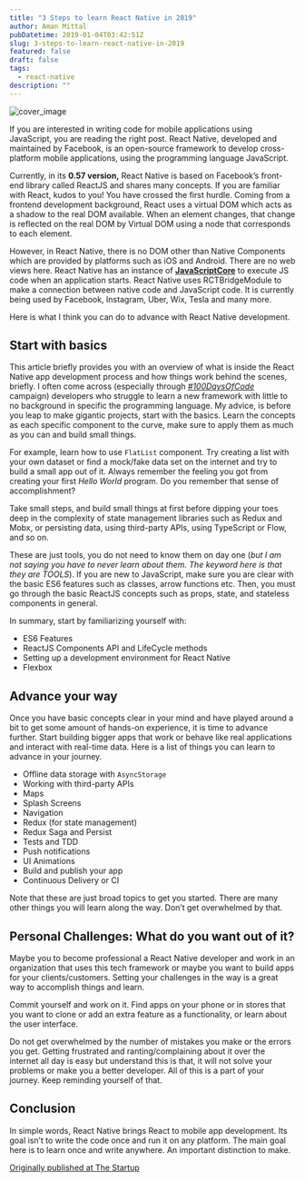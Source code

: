 ```yaml
---
title: "3 Steps to learn React Native in 2019"
author: Aman Mittal
pubDatetime: 2019-01-04T03:42:51Z
slug: 3-steps-to-learn-react-native-in-2019
featured: false
draft: false
tags:
  - react-native
description: ""
---
```


![cover_image](https://i.imgur.com/LUgTT2v.jpg)

If you are interested in writing code for mobile applications using JavaScript, you are reading the right post. React Native, developed and maintained by Facebook, is an open-source framework to develop cross-platform mobile applications, using the programming language JavaScript.

Currently, in its **0.57 version,** React Native is based on Facebook’s front-end library called ReactJS and shares many concepts. If you are familiar with React, kudos to you! You have crossed the first hurdle. Coming from a frontend development background, React uses a virtual DOM which acts as a shadow to the real DOM available. When an element changes, that change is reflected on the real DOM by Virtual DOM using a node that corresponds to each element.

However, in React Native, there is no DOM other than Native Components which are provided by platforms such as iOS and Android. There are no web views here. React Native has an instance of [**JavaScriptCore**](https://facebook.github.io/react-native/docs/javascript-environment.html) to execute JS code when an application starts. React Native uses RCTBridgeModule to make a connection between native code and JavaScript code. It is currently being used by Facebook, Instagram, Uber, Wix, Tesla and many more.

Here is what I think you can do to advance with React Native development.

## Start with basics

This article briefly provides you with an overview of what is inside the React Native app development process and how things work behind the scenes, briefly. I often come across (especially through [_#100DaysOfCode_](https://twitter.com/_100DaysOfCOde) campaign) developers who struggle to learn a new framework with little to no background in specific the programming language. My advice, is before you leap to make gigantic projects, start with the basics. Learn the concepts as each specific component to the curve, make sure to apply them as much as you can and build small things.

For example, learn how to use `FlatList` component. Try creating a list with your own dataset or find a mock/fake data set on the internet and try to build a small app out of it. Always remember the feeling you got from creating your first _Hello World_ program. Do you remember that sense of accomplishment?

Take small steps, and build small things at first before dipping your toes deep in the complexity of state management libraries such as Redux and Mobx, or persisting data, using third-party APIs, using TypeScript or Flow, and so on.

These are just tools, you do not need to know them on day one (_but I am not saying you have to never learn about them. The keyword here is that they are TOOLS_). If you are new to JavaScript, make sure you are clear with the basic ES6 features such as classes, arrow functions etc. Then, you must go through the basic ReactJS concepts such as props, state, and stateless components in general.

In summary, start by familiarizing yourself with:

- ES6 Features
- ReactJS Components API and LifeCycle methods
- Setting up a development environment for React Native
- Flexbox

## Advance your way

Once you have basic concepts clear in your mind and have played around a bit to get some amount of hands-on experience, it is time to advance further. Start building bigger apps that work or behave like real applications and interact with real-time data. Here is a list of things you can learn to advance in your journey.

- Offline data storage with `AsyncStorage`
- Working with third-party APIs
- Maps
- Splash Screens
- Navigation
- Redux (for state management)
- Redux Saga and Persist
- Tests and TDD
- Push notifications
- UI Animations
- Build and publish your app
- Continuous Delivery or CI

Note that these are just broad topics to get you started. There are many other things you will learn along the way. Don’t get overwhelmed by that.

## Personal Challenges: What do you want out of it?

Maybe you to become professional a React Native developer and work in an organization that uses this tech framework or maybe you want to build apps for your clients/customers. Setting your challenges in the way is a great way to accomplish things and learn.

Commit yourself and work on it. Find apps on your phone or in stores that you want to clone or add an extra feature as a functionality, or learn about the user interface.

Do not get overwhelmed by the number of mistakes you make or the errors you get. Getting frustrated and ranting/complaining about it over the internet all day is easy but understand this is that, it will not solve your problems or make you a better developer. All of this is a part of your journey. Keep reminding yourself of that.

## Conclusion

In simple words, React Native brings React to mobile app development. Its goal isn’t to write the code once and run it on any platform. The main goal here is to learn once and write anywhere. An important distinction to make.

[Originally published at The Startup](https://medium.com/swlh/3-steps-to-learn-react-native-in-2019-5cdb3d1e1c84)
